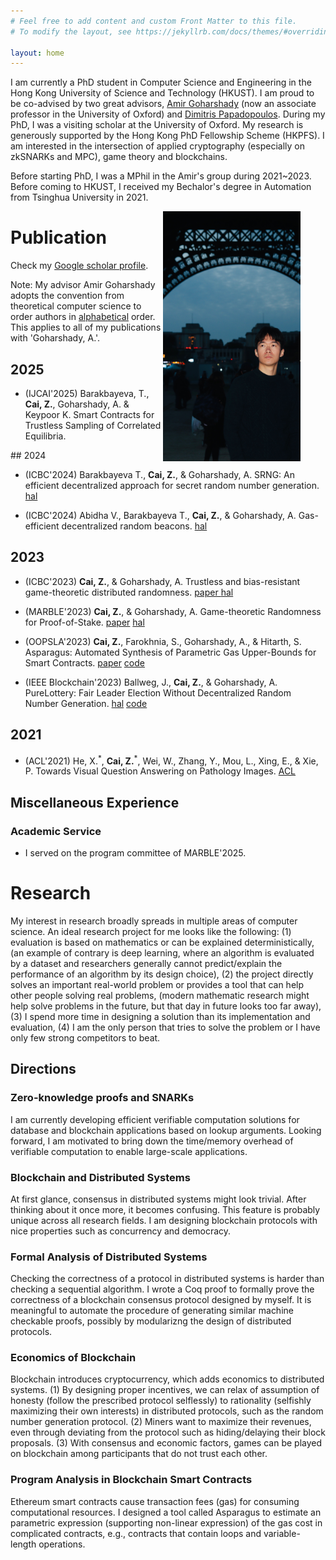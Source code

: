 ```yaml
---
# Feel free to add content and custom Front Matter to this file.
# To modify the layout, see https://jekyllrb.com/docs/themes/#overriding-theme-defaults

layout: home
---
```



I am currently a PhD student in Computer Science and Engineering in the Hong Kong University of Science and Technology (HKUST). I am proud to be co-advised by two great advisors, [Amir Goharshady](https://amir.goharshady.com) (now an associate professor in the University of Oxford) and [Dimitris Papadopoulos](https://www.cse.ust.hk/~dipapado/index.html). During my PhD, I was a visiting scholar at the University of Oxford. My research is generously supported by the Hong Kong PhD Fellowship Scheme (HKPFS). I am interested in the intersection of applied cryptography (especially on zkSNARKs and MPC), game theory and blockchains. 

Before starting PhD, I was a MPhil in the Amir's group during 2021~2023. Before coming to HKUST, I received my Bechalor's degree in Automation from Tsinghua University in 2021. 

<figure>
    <img src="images/eiffel-night.jpg" 
        width="220" height="400"
        style="float: right"
         alt="I Am Beautiful">
</figure>


# Publication 

Check my [Google scholar profile](https://scholar.google.com/citations?user=1rGe9XMAAAAJ&hl=en). 

Note: My advisor Amir Goharshady adopts the convention from theoretical computer science to order authors in <u>alphabetical</u> order. This applies to all of my publications with 'Goharshady, A.'. 

## 2025 
<ul>
    <li>
    <p> (IJCAI'2025) Barakbayeva, T., <strong>Cai, Z.</strong>,  Goharshady, A. & Keypoor K.  Smart Contracts for Trustless Sampling of Correlated Equilibria. 
    </p>
    </li>
</ul>
## 2024

<ul>
    <li>
        <p>(ICBC'2024) Barakbayeva T.,  <strong>Cai, Z.</strong>, & Goharshady, A. SRNG: An efficient decentralized approach for secret random number generation. 
        <a href="https://hal.science/hal-04518059/document">hal</a>
        </p>
    </li>
    <li>
        <p>(ICBC'2024) Abidha V., Barakbayeva T., <strong>Cai, Z.</strong>, & Goharshady, A. Gas-efficient decentralized random beacons. 
        <a href="https://hal.science/hal-04518100/document">hal</a>
        </p>
    </li>
</ul>


## 2023

<ul>
    <li>
        <p>(ICBC'2023) <strong>Cai, Z.</strong>, & Goharshady, A. Trustless and bias-resistant game-theoretic distributed randomness. 
        <a href="https://ieeexplore.ieee.org/document/10174917">paper </a>
        <a href="https://hal.science/hal-04268410/document">hal</a>
        </p>
    </li>
    <li>
        <p>(MARBLE'2023) <strong>Cai, Z.</strong>, & Goharshady, A. Game-theoretic Randomness for Proof-of-Stake. 
        <a href="https://link.springer.com/chapter/10.1007/978-3-031-48731-6_2">paper</a>
        <a href="https://hal.science/hal-04213085/document">hal</a>
        </p>
    </li>
    <li>
        <p>(OOPSLA'2023) <strong>Cai, Z.</strong>, Farokhnia, S., Goharshady, A., & Hitarth, S. Asparagus: Automated Synthesis of Parametric Gas Upper-Bounds for Smart Contracts. 
        <a href="https://dl.acm.org/doi/10.1145/3622829">paper</a>
        <a href="https://github.com/zhuocai/Asparagus/">code</a>
        </p>
    </li>
    <li>
        <p>(IEEE Blockchain'2023) Ballweg, J., <strong>Cai, Z.</strong>, & Goharshady, A. PureLottery: Fair Leader Election Without Decentralized Random Number Generation. <a href="https://hal.science/hal-04268058v1/file/paper.pdf">hal</a>
        <a href="https://zenodo.org/records/10716465">code</a></p>
    </li>
</ul>

## 2021

<ul>
    <li>
        <p>(ACL'2021) He, X.<sup>*</sup>, <strong>Cai, Z.</strong><sup>*</sup>, Wei, W., Zhang, Y., Mou, L., Xing, E., & Xie, P. Towards Visual Question Answering on Pathology Images. <a href="https://aclanthology.org/2021.acl-short.90">ACL</a></p>
    </li>
    
</ul>


## Miscellaneous Experience
### Academic Service
<ul>
    <li> <p> I served on the program committee of MARBLE'2025.  </p>
    </li>
</ul>

# Research
My interest in research broadly spreads in multiple areas of computer science. An ideal research project for me looks like the following: (1) evaluation is based on mathematics or can be explained deterministically, (an example of contrary is deep learning, where an algorithm is evaluated by a dataset and researchers generally cannot predict/explain the performance of an algorithm by its design choice), (2) the project directly solves an important real-world problem or provides a tool that can help other people solving real problems, (modern mathematic research might help solve problems in the future, but that day in future looks too far away), (3) I spend more time in designing a solution than its implementation and evaluation, (4) I am the only person that tries to solve the problem or I have only few strong competitors to beat. 

## Directions
### Zero-knowledge proofs and SNARKs
I am currently developing efficient verifiable computation solutions for database and blockchain applications based on lookup arguments. Looking forward, I am motivated to bring down the time/memory overhead of verifiable computation to enable large-scale applications. 

### Blockchain and Distributed Systems
At first glance, consensus in distributed systems might look trivial. After thinking about it once more, it becomes confusing. This feature is probably unique across all research fields. I am designing blockchain protocols with nice properties such as concurrency and democracy. 

### Formal Analysis of Distributed Systems
Checking the correctness of a protocol in distributed systems is harder than checking a sequential algorithm. I wrote a Coq proof to formally prove the correctness of a blockchain consensus protocol designed by myself. It is meaningful to automate the procedure of generating similar machine checkable proofs, possibly by modularizng the design of distributed protocols. 

### Economics of Blockchain
Blockchain introduces cryptocurrency, which adds economics to distributed systems. (1) By designing proper incentives, we can relax of assumption of honesty (follow the prescribed protocol selflessly) to rationality (selfishly maximizing their own interests) in distributed protocols, such as the random number generation protocol. (2) Miners want to maximize their revenues, even through deviating from the protocol such as hiding/delaying their block proposals. (3) With consensus and economic factors, games can be played on blockchain among participants that do not trust each other. 

### Program Analysis in Blockchain Smart Contracts
Ethereum smart contracts cause transaction fees (gas) for consuming computational resources. I designed a tool called Asparagus to estimate an parametric expression (supporting non-linear expression) of the gas cost in complicated contracts, e.g., contracts that contain loops and variable-length operations. 
